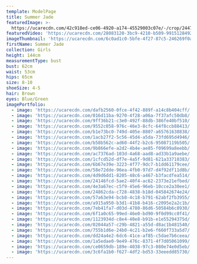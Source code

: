 ```yaml
---
template: ModelPage
title: Summer Jade
featuredImage: >-
  https://ucarecdn.com/42c918ed-ce06-4920-a174-45529003c07e/-/crop/2447x1510/0,124/-/preview/
featuredVideo: 'https://ucarecdn.com/28083120-3bc9-4210-b509-9915128492f9/'
imageThumbnail: 'https://ucarecdn.com/6c0ad1c0-5bfe-4f27-87c5-246269f0a201/'
firstName: Summer Jade
collection: Girls
height: 144cm
measurementType: bust
bust: 62cm
waist: 53cm
hips: 65cm
size: 8-10
shoeSize: 4-5
hair: Brown
eyes: Blue/Green
imagePortfolio:
  - image: 'https://ucarecdn.com/dafb2560-0fce-4f42-889f-a14c8b404cff/'
  - image: 'https://ucarecdn.com/016d11ba-9270-4f28-a06a-7f37afc50db8/'
  - image: 'https://ucarecdn.com/9ff36b21-c3e0-492f-88db-386fe40bf510/'
  - image: 'https://ucarecdn.com/9552c058-976c-46e3-8cfc-64f8ccb88413/'
  - image: 'https://ucarecdn.com/b1e73bc0-749d-405e-8807-a65761638838/'
  - image: 'https://ucarecdn.com/1acb27f2-5c56-45d4-a5da-73fd695d4946/'
  - image: 'https://ucarecdn.com/b58b562c-ad60-44f2-b2c6-95087119b505/'
  - image: 'https://ucarecdn.com/9b866efe-a2d2-4b4e-ae85-f09699a8eebb/'
  - image: 'https://ucarecdn.com/ac7376ad-103d-4a68-aad8-ad33b1a9aebe/'
  - image: 'https://ucarecdn.com/1cfcd52d-df7e-4a5f-9d81-621a33710383/'
  - image: 'https://ucarecdn.com/6b67e39e-3223-4f77-9dc7-b1dd61179cee/'
  - image: 'https://ucarecdn.com/58e72dde-96ea-4fb0-97d7-d4f92df11d8b/'
  - image: 'https://ucarecdn.com/4d9d6dd1-8205-48c6-a467-b3facdfea514/'
  - image: 'https://ucarecdn.com/24146fcd-5ae2-40f4-ac62-2373e21efbed/'
  - image: 'https://ucarecdn.com/4e3a67ec-c5f9-45e6-96eb-10cce2a30ee1/'
  - image: 'https://ucarecdn.com/24862cda-c728-4838-b18d-045842674e24/'
  - image: 'https://ucarecdn.com/57a63e94-bcb8-4c18-b791-62abf2fb3955/'
  - image: 'https://ucarecdn.com/a915a950-b3d1-41b8-b416-c2095e2a2c1b/'
  - image: 'https://ucarecdn.com/7eb41fa7-d03d-4780-86d6-50584b6c8930/'
  - image: 'https://ucarecdn.com/6f1a0c65-99ed-46e0-bd90-9f0d99cc0f41/'
  - image: 'https://ucarecdn.com/1123934d-c8e4-40e8-b91b-e1e55294375d/'
  - image: 'https://ucarecdn.com/02044a57-c29b-4821-a55d-d8ac1b481540/'
  - image: 'https://ucarecdn.com/755b1d6e-24b0-4c21-b2e6-f660f733a5d7/'
  - image: 'https://ucarecdn.com/dd24a4e2-6dc6-41ce-af85-c5dae7b6ceea/'
  - image: 'https://ucarecdn.com/1a5edae0-9e49-476c-8371-4f7d05061099/'
  - image: 'https://ucarecdn.com/ce0659db-189e-4038-97c3-080e74e0d5eb/'
  - image: 'https://ucarecdn.com/3c6fa1b0-f627-4df2-bd53-33eeedd85730/'
---
```


